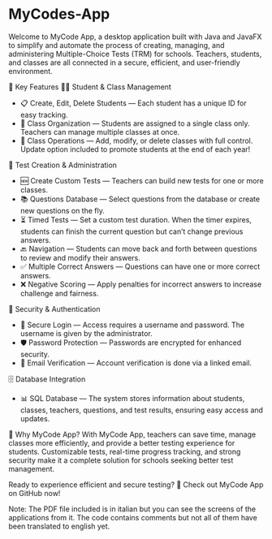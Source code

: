 # MyCodes-App
Welcome to MyCode App, a desktop application built with Java and JavaFX to simplify and automate the process of creating, managing, and administering Multiple-Choice Tests (TRM) for schools. Teachers, students, and classes are all connected in a secure, efficient, and user-friendly environment.

🚀 Key Features
🧑‍🏫 Student & Class Management
- 📋 Create, Edit, Delete Students — Each student has a unique ID for easy tracking.
- 🏫 Class Organization — Students are assigned to a single class only. Teachers can manage multiple classes at once.
- 📂 Class Operations — Add, modify, or delete classes with full control. Update option included to promote students at the end of each year!

📝 Test Creation & Administration
- 🆕 Create Custom Tests — Teachers can build new tests for one or more classes.
- 📚 Questions Database — Select questions from the database or create new questions on the fly.
- ⏳ Timed Tests — Set a custom test duration. When the timer expires, students can finish the current question but can’t change previous answers.
- 🔙 Navigation — Students can move back and forth between questions to review and modify their answers.
- ✅ Multiple Correct Answers — Questions can have one or more correct answers.
- ❌ Negative Scoring — Apply penalties for incorrect answers to increase challenge and fairness.

🔐 Security & Authentication
- 🔑 Secure Login — Access requires a username and password. The username is given by the administrator.
- 🛡️ Password Protection — Passwords are encrypted for enhanced security.
- 📧 Email Verification — Account verification is done via a linked email.

🗄️ Database Integration
- 📊 SQL Database — The system stores information about students, classes, teachers, questions, and test results, ensuring easy access and updates.

🎉 Why MyCode App?
With MyCode App, teachers can save time, manage classes more efficiently, and provide a better testing experience for students. Customizable tests, real-time progress tracking, and strong security make it a complete solution for schools seeking better test management.

Ready to experience efficient and secure testing? 🚀
Check out MyCode App on GitHub now!

Note: The PDF file included is in italian but you can see the screens of the applications from it. The code contains comments but not all of them have been translated to english yet.
